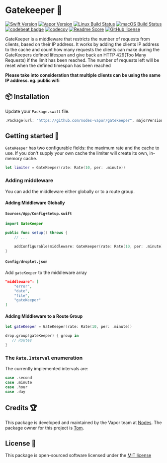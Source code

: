 # Gatekeeper 👮
[![Swift Version](https://img.shields.io/badge/Swift-3.1-brightgreen.svg)](http://swift.org)
[![Vapor Version](https://img.shields.io/badge/Vapor-2-F6CBCA.svg)](http://vapor.codes)
[![Linux Build Status](https://img.shields.io/circleci/project/github/nodes-vapor/gatekeeper.svg?label=Linux)](https://circleci.com/gh/nodes-vapor/gatekeeper)
[![macOS Build Status](https://img.shields.io/travis/nodes-vapor/gatekeeper.svg?label=macOS)](https://travis-ci.org/nodes-vapor/gatekeeper)
[![codebeat badge](https://codebeat.co/badges/52c2f960-625c-4a63-ae63-52a24d747da1)](https://codebeat.co/projects/github-com-nodes-vapor-gatekeeper)
[![codecov](https://codecov.io/gh/nodes-vapor/gatekeeper/branch/master/graph/badge.svg)](https://codecov.io/gh/nodes-vapor/gatekeeper)
[![Readme Score](http://readme-score-api.herokuapp.com/score.svg?url=https://github.com/nodes-vapor/gatekeeper)](http://clayallsopp.github.io/readme-score?url=https://github.com/nodes-vapor/gatekeeper)
[![GitHub license](https://img.shields.io/badge/license-MIT-blue.svg)](https://raw.githubusercontent.com/nodes-vapor/gatekeeper/master/LICENSE)

GateKeeper is a middleware that restricts the number of requests from clients, based on their IP address.
It works by adding the clients IP address to the cache and count how many requests the clients can make during the GateKeepers defined lifespan and give back an HTTP 429(Too Many Requests) if the limit has been reached. The number of requests left will be reset when the defined timespan has been reached

**Please take into consideration that multiple clients can be using the same IP address. eg. public wifi** 


## 📦 Installation

Update your `Package.swift` file.
```swift
.Package(url: "https://github.com/nodes-vapor/gatekeeper", majorVersion: 0)
```


## Getting started 🚀

`GateKeeper` has two configurable fields: the maximum rate and the cache to use. If you don't supply your own cache the limiter will create its own, in-memory cache.

```swift
let limiter = GateKeeper(rate: Rate(10, per: .minute))
```

### Adding middleware
You can add the middleware either globally or to a route group.

#### Adding Middleware Globally

#### `Sources/App/Config+Setup.swift`
```swift
import GateKeeper
```

```swift
public func setup() throws {
    // ...

    addConfigurable(middleware: GateKeeper(rate: Rate(10, per: .minute)), name: "gateKeeper")
}
```

#### `Config/droplet.json`

Add `gateKeeper` to the middleware array

```json
"middleware": [
    "error",
    "date",
    "file",
    "gateKeeper"
]
```


#### Adding Middleware to a Route Group

```Swift
let gateKeeper = GateKeeper(rate: Rate(10, per: .minute))

drop.group(gateKeeper) { group in
   // Routes
}
```



### The `Rate.Interval` enumeration

The currently implemented intervals are:
```swift
case .second
case .minute
case .hour
case .day
```

## Credits 🏆

This package is developed and maintained by the Vapor team at [Nodes](https://www.nodes.dk).
The package owner for this project is [Tom](https://github.com/tomserowka).


## License 📄

This package is open-sourced software licensed under the [MIT license](http://opensource.org/licenses/MIT)
